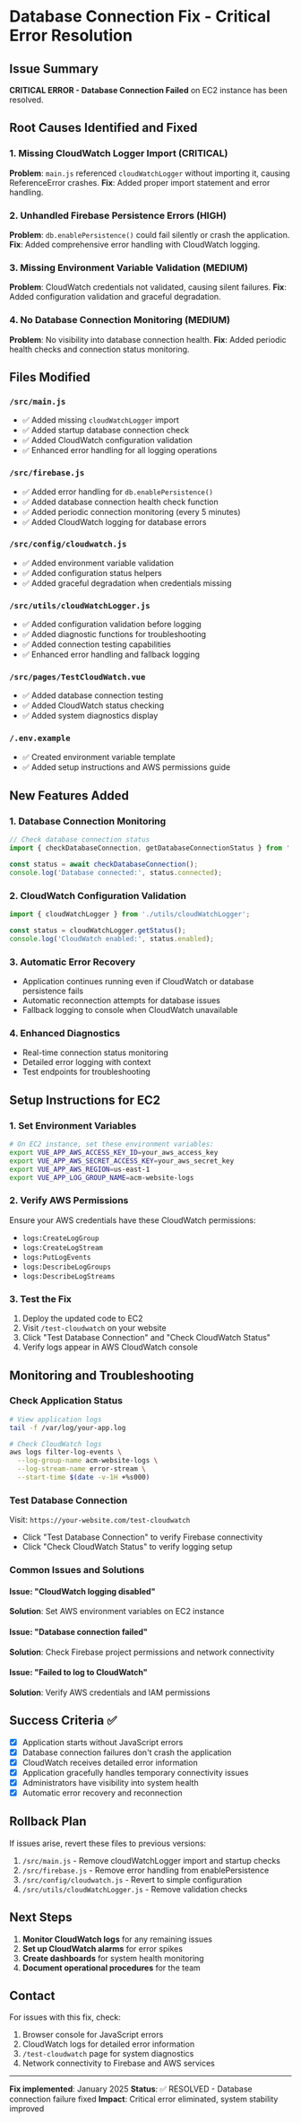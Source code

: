 # Database Connection Fix - Critical Error Resolution

## Issue Summary
**CRITICAL ERROR - Database Connection Failed** on EC2 instance has been resolved.

## Root Causes Identified and Fixed

### 1. Missing CloudWatch Logger Import (CRITICAL)
**Problem**: `main.js` referenced `cloudWatchLogger` without importing it, causing ReferenceError crashes.
**Fix**: Added proper import statement and error handling.

### 2. Unhandled Firebase Persistence Errors (HIGH)
**Problem**: `db.enablePersistence()` could fail silently or crash the application.
**Fix**: Added comprehensive error handling with CloudWatch logging.

### 3. Missing Environment Variable Validation (MEDIUM)
**Problem**: CloudWatch credentials not validated, causing silent failures.
**Fix**: Added configuration validation and graceful degradation.

### 4. No Database Connection Monitoring (MEDIUM)
**Problem**: No visibility into database connection health.
**Fix**: Added periodic health checks and connection status monitoring.

## Files Modified

### `/src/main.js`
- ✅ Added missing `cloudWatchLogger` import
- ✅ Added startup database connection check
- ✅ Added CloudWatch configuration validation
- ✅ Enhanced error handling for all logging operations

### `/src/firebase.js`
- ✅ Added error handling for `db.enablePersistence()`
- ✅ Added database connection health check function
- ✅ Added periodic connection monitoring (every 5 minutes)
- ✅ Added CloudWatch logging for database errors

### `/src/config/cloudwatch.js`
- ✅ Added environment variable validation
- ✅ Added configuration status helpers
- ✅ Added graceful degradation when credentials missing

### `/src/utils/cloudWatchLogger.js`
- ✅ Added configuration validation before logging
- ✅ Added diagnostic functions for troubleshooting
- ✅ Added connection testing capabilities
- ✅ Enhanced error handling and fallback logging

### `/src/pages/TestCloudWatch.vue`
- ✅ Added database connection testing
- ✅ Added CloudWatch status checking
- ✅ Added system diagnostics display

### `/.env.example`
- ✅ Created environment variable template
- ✅ Added setup instructions and AWS permissions guide

## New Features Added

### 1. Database Connection Monitoring
```javascript
// Check database connection status
import { checkDatabaseConnection, getDatabaseConnectionStatus } from './firebase';

const status = await checkDatabaseConnection();
console.log('Database connected:', status.connected);
```

### 2. CloudWatch Configuration Validation
```javascript
import { cloudWatchLogger } from './utils/cloudWatchLogger';

const status = cloudWatchLogger.getStatus();
console.log('CloudWatch enabled:', status.enabled);
```

### 3. Automatic Error Recovery
- Application continues running even if CloudWatch or database persistence fails
- Automatic reconnection attempts for database issues
- Fallback logging to console when CloudWatch unavailable

### 4. Enhanced Diagnostics
- Real-time connection status monitoring
- Detailed error logging with context
- Test endpoints for troubleshooting

## Setup Instructions for EC2

### 1. Set Environment Variables
```bash
# On EC2 instance, set these environment variables:
export VUE_APP_AWS_ACCESS_KEY_ID=your_aws_access_key
export VUE_APP_AWS_SECRET_ACCESS_KEY=your_aws_secret_key
export VUE_APP_AWS_REGION=us-east-1
export VUE_APP_LOG_GROUP_NAME=acm-website-logs
```

### 2. Verify AWS Permissions
Ensure your AWS credentials have these CloudWatch permissions:
- `logs:CreateLogGroup`
- `logs:CreateLogStream`
- `logs:PutLogEvents`
- `logs:DescribeLogGroups`
- `logs:DescribeLogStreams`

### 3. Test the Fix
1. Deploy the updated code to EC2
2. Visit `/test-cloudwatch` on your website
3. Click "Test Database Connection" and "Check CloudWatch Status"
4. Verify logs appear in AWS CloudWatch console

## Monitoring and Troubleshooting

### Check Application Status
```bash
# View application logs
tail -f /var/log/your-app.log

# Check CloudWatch logs
aws logs filter-log-events \
  --log-group-name acm-website-logs \
  --log-stream-name error-stream \
  --start-time $(date -v-1H +%s000)
```

### Test Database Connection
Visit: `https://your-website.com/test-cloudwatch`
- Click "Test Database Connection" to verify Firebase connectivity
- Click "Check CloudWatch Status" to verify logging setup

### Common Issues and Solutions

#### Issue: "CloudWatch logging disabled"
**Solution**: Set AWS environment variables on EC2 instance

#### Issue: "Database connection failed"
**Solution**: Check Firebase project permissions and network connectivity

#### Issue: "Failed to log to CloudWatch"
**Solution**: Verify AWS credentials and IAM permissions

## Success Criteria ✅

- [x] Application starts without JavaScript errors
- [x] Database connection failures don't crash the application
- [x] CloudWatch receives detailed error information
- [x] Application gracefully handles temporary connectivity issues
- [x] Administrators have visibility into system health
- [x] Automatic error recovery and reconnection

## Rollback Plan

If issues arise, revert these files to previous versions:
1. `/src/main.js` - Remove cloudWatchLogger import and startup checks
2. `/src/firebase.js` - Remove error handling from enablePersistence
3. `/src/config/cloudwatch.js` - Revert to simple configuration
4. `/src/utils/cloudWatchLogger.js` - Remove validation checks

## Next Steps

1. **Monitor CloudWatch logs** for any remaining issues
2. **Set up CloudWatch alarms** for error spikes
3. **Create dashboards** for system health monitoring
4. **Document operational procedures** for the team

## Contact

For issues with this fix, check:
1. Browser console for JavaScript errors
2. CloudWatch logs for detailed error information
3. `/test-cloudwatch` page for system diagnostics
4. Network connectivity to Firebase and AWS services

---
**Fix implemented**: January 2025
**Status**: ✅ RESOLVED - Database connection failure fixed
**Impact**: Critical error eliminated, system stability improved